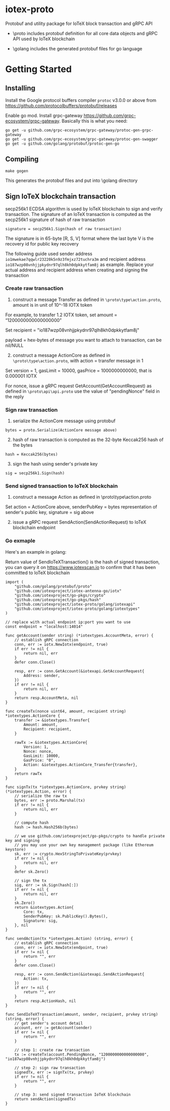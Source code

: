 # iotex-proto
Protobuf and utility package for IoTeX block transaction and gRPC API

- \proto includes protobuf definition for all core data objects and gRPC API used by IoTeX blockchain

- \golang includes the generated protobuf files for go language

# Getting Started
## Installing
Install the Google protocol buffers compiler `protoc` v3.0.0 or above from https://github.com/protocolbuffers/protobuf/releases

Enable go mod. Install grpc-gateway https://github.com/grpc-ecosystem/grpc-gateway. Basically this is what you need:

```
go get -u github.com/grpc-ecosystem/grpc-gateway/protoc-gen-grpc-gateway
go get -u github.com/grpc-ecosystem/grpc-gateway/protoc-gen-swagger
go get -u github.com/golang/protobuf/protoc-gen-go
```

## Compiling
```
make gogen
```
This generates the protobuf files and put into \golang directory

## Sign IoTeX blockchain transaction
secp256k1 ECDSA algorithm is used by IoTeX blockchain to sign and verify transaction. The signature of an IoTeX transaction is computed as the secp256k1 signature of hash of raw transaction
```
signature = secp256k1.Sign(hash of raw transaction)
```
The signature is in 65-byte [R, S, V] format where the last byte V is the recovery id for public key recovery

The following guide used sender address `io1mwekae7qqwlr23220k5n9z3fmjxz72tuchra3m` and recipient address `io187wzp08vnhjjpkydnr97qlh8kh0dpkkytfam8j` as example. Replace your actual address and recipient address when creating and signing the transaction

### Create raw transaction
1. construct a message Transfer as defined in `\proto\type\action.proto`, amount is in unit of 10^-18 IOTX token

For example, to transfer 1.2 IOTX token, set amount = “1200000000000000000”

Set recipient = "io187wzp08vnhjjpkydnr97qlh8kh0dpkkytfam8j"

payload = hex-bytes of message you want to attach to transaction, can be nil/NULL

2. construct a message ActionCore as defined in `\proto\type\action.proto`, with action = transfer message in 1

Set version = 1, gasLimit = 10000, gasPrice = 1000000000000, that is 0.000001 IOTX

For nonce, issue a gRPC request GetAccount(GetAccountRequest) as defined in `\proto\api\api.proto` use the value of "pendingNonce" field in the reply

### Sign raw transaction
1. serialize the ActionCore message using protobuf
```
bytes = proto.Serialize(ActionCore message above)
```
2. hash of raw transaction is computed as the 32-byte Keccak256 hash of the bytes
```
hash = Keccak256(bytes)
```
3. sign the hash using sender's private key
```
sig = secp256k1.Sign(hash)
```

### Send signed transaction to IoTeX blockchain
1. construct a message Action as defined in \proto\type\action.proto

Set action = ActionCore above, senderPubKey = bytes representation of sender's public key, signature = sig above

2. issue a gRPC request SendAction(SendActionRequest) to IoTeX blockchain endpoint

### Go exmaple
Here's an example in golang:

Return value of SendIoTeXTransaction() is the hash of signed transaction, you can query it on https://www.iotexscan.io to confirm that it has been committed to IoTeX blockchain
```
import (
	"github.com/golang/protobuf/proto"
	"github.com/iotexproject/iotex-antenna-go/iotx"
	"github.com/iotexproject/go-pkgs/crypto"
	"github.com/iotexproject/go-pkgs/hash"
	"github.com/iotexproject/iotex-proto/golang/iotexapi"
	"github.com/iotexproject/iotex-proto/golang/iotextypes"
)

// replace with actual endpoint ip:port you want to use
const endpoint = "localhost:14014"

func getAccount(sender string) (*iotextypes.AccountMeta, error) {
	// establish gRPC connection
	conn, err := iotx.NewIotx(endpoint, true)
	if err != nil {
		return nil, err
	}
	defer conn.Close()
	
	resp, err := conn.GetAccount(&iotexapi.GetAccountRequest{
		Address: sender,
	})
	if err != nil {
		return nil, err
	}
	return resp.AccountMeta, nil
}

func createTx(nonce uint64, amount, recipient string) *iotextypes.ActionCore {
	transfer := &iotextypes.Transfer{
		Amount: amount,
		Recipient: recipient,
	}

	rawTx := &iotextypes.ActionCore{
		Version: 1,
		Nonce: nonce,
		GasLimit: 10000,
		GasPrice: "0",
		Action: &iotextypes.ActionCore_Transfer{transfer},
	}
	return rawTx
}

func signTx(tx *iotextypes.ActionCore, prvkey string) (*iotextypes.Action, error) {
	// serialize the raw tx
	bytes, err := proto.Marshal(tx)
	if err != nil {
		return nil, err
	}

	// compute hash
	hash := hash.Hash256b(bytes)

	// we use github.com/iotexproject/go-pkgs/crypto to handle private key and signing
	// you may use your own key management package (like Ethereum keystore)
	sk, err := crypto.HexStringToPrivateKey(prvkey)
	if err != nil {
		return nil, err
	}
	defer sk.Zero()

	// sign the tx
	sig, err := sk.Sign(hash[:])
	if err != nil {
		return nil, err
	}
	sk.Zero()
	return &iotextypes.Action{
		Core: tx,
		SenderPubKey: sk.PublicKey().Bytes(),
		Signature: sig,
	}, nil
}

func sendAction(tx *iotextypes.Action) (string, error) {
	// establish gRPC connection
	conn, err := iotx.NewIotx(endpoint, true)
	if err != nil {
		return "", err
	}
	defer conn.Close()

	resp, err := conn.SendAction(&iotexapi.SendActionRequest{
		Action: tx,
	})
	if err != nil {
		return "", err
	}
	return resp.ActionHash, nil
}

func SendIoTeXTransaction(amount, sender, recipient, prvkey string) (string, error) {
	// get sender's account detail
	account, err := getAccount(sender)
	if err != nil {
		return "", err
	}

	// step 1: create raw transaction
	tx := createTx(account.PendingNonce, "1200000000000000000", "io187wzp08vnhjjpkydnr97qlh8kh0dpkkytfam8j")

	// step 2: sign raw transaction
	signedTx, err := signTx(tx, prvkey)
	if err != nil {
		return "", err
	}

	// step 3: send signed transaction IoTeX blockchain
	return sendAction(signedTx)
}
```